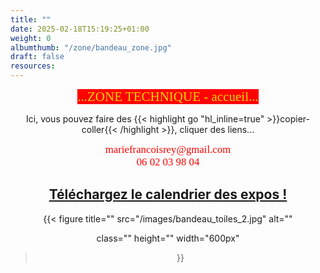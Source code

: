 ```yaml
---
title: ""
date: 2025-02-18T15:19:25+01:00
weight: 0
albumthumb: "/zone/bandeau_zone.jpg"
draft: false
resources:
---
```

<center>

<span  style="background-color:red; color:#ffd700; 
           font-size:150%;font-family:verdana;">
           ...ZONE TECHNIQUE - accueil...</span>

Ici, vous pouvez faire des {{< highlight go "hl_inline=true" >}}copier-coller{{< /highlight >}}, cliquer des liens...
<br>

<span style="color:red;font-size:120%;font-family:verdana;">mariefrancoisrey</span>*<span style="color:red;font-size:120%;font-family:verdana;">@</span>*<span style="color:red;font-size:120%;font-family:verdana;">gmail.com</span> <br>
<span style="color:red;font-size:120%;font-family:verdana;">06 02 03 98 04</span>

## [Téléchargez le calendrier des expos !](telechargement/calendrier-expos-Francoise-2025.pdf)<br>

{{< figure
  title=""
  src="/images/bandeau_toiles_2.jpg"
  alt=""
  
  class=""
  height=""
  width="600px"
>}}

</center>
<br>

